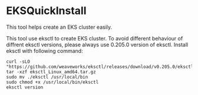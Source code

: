 # EKSQuickInstall

This tool helps create an EKS cluster easily.

This tool use eksctl to create EKS cluster. To avoid different behaviour of diffrent eksctl versions, please always use 0.205.0 version of eksctl.
Install eksctl with following command:

```
curl -sLO "https://github.com/weaveworks/eksctl/releases/download/v0.205.0/eksctl_Linux_amd64.tar.gz"
tar -xzf eksctl_Linux_amd64.tar.gz
sudo mv ./eksctl /usr/local/bin
sudo chmod +x /usr/local/bin/eksctl
eksctl version
```

